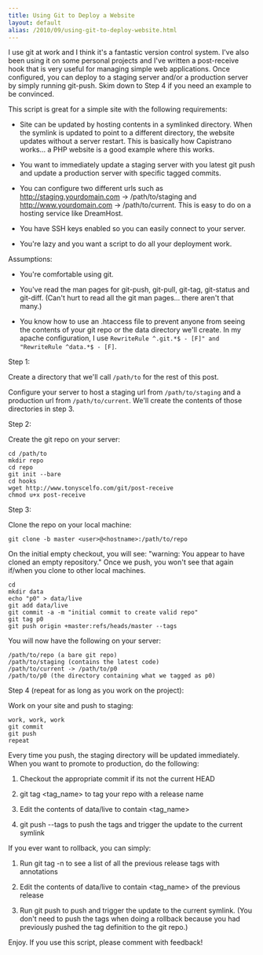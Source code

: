 ```yaml
---
title: Using Git to Deploy a Website
layout: default
alias: /2010/09/using-git-to-deploy-website.html
---
```


I use git at work and I think it's a fantastic version control system.  I've also been using it on some personal projects and I've written a post-receive hook that is very useful for managing simple web applications.  Once configured, you can deploy to a staging server and/or a production server by simply running git-push.  Skim down to Step 4 if you need an example to be convinced.

This script is great for a simple site with the following requirements:

* Site can be updated by hosting contents in a symlinked directory.  When the symlink is updated to point to a different directory, the website updates without a server restart.  This is basically how Capistrano works... a PHP website is a good example where this works.

* You want to immediately update a staging server with you latest git push and update a production server with specific tagged commits.

* You can configure two different urls such as http://staging.yourdomain.com -> /path/to/staging and http://www.yourdomain.com -> /path/to/current.  This is easy to do on a hosting service like DreamHost.

* You have SSH keys enabled so you can easily connect to your server.

* You're lazy and you want a script to do all your deployment work.

Assumptions:

* You're comfortable using git.

* You've read the man pages for git-push, git-pull, git-tag, git-status and git-diff.  (Can't hurt to read all the git man pages... there aren't that many.)

* You know how to use an .htaccess file to prevent anyone from seeing the contents of your git repo or the data directory we'll create.  In my apache configuration, I use `RewriteRule ^.git.*$ - [F]" and "RewriteRule ^data.*$ - [F]`.

Step 1:

Create a directory that we'll call `/path/to` for the rest of this post.

Configure your server to host a staging url from `/path/to/staging` and a production url from `/path/to/current`.  We'll create the contents of those directories in step 3.

Step 2:

Create the git repo on your server:

    cd /path/to
    mkdir repo
    cd repo
    git init --bare
    cd hooks
    wget http://www.tonyscelfo.com/git/post-receive
    chmod u+x post-receive

Step 3:

Clone the repo on your local machine:

    git clone -b master <user>@<hostname>:/path/to/repo
  
On the initial empty checkout, you will see: "warning: You appear to have cloned an empty repository."  Once we push, you won't see that again if/when you clone to other local machines.

    cd
    mkdir data
    echo "p0" > data/live
    git add data/live
    git commit -a -m "initial commit to create valid repo"
    git tag p0
    git push origin +master:refs/heads/master --tags

You will now have the following on your server:

    /path/to/repo (a bare git repo)
    /path/to/staging (contains the latest code)
    /path/to/current -> /path/to/p0
    /path/to/p0 (the directory containing what we tagged as p0)

Step 4 (repeat for as long as you work on the project):

Work on your site and push to staging:

    work, work, work
    git commit
    git push
    repeat

Every time you push, the staging directory will be updated immediately.  When you want to promote to production, do the following:

1. Checkout the appropriate commit if its not the current HEAD

2. git tag &lt;tag_name&gt; to tag your repo with a release name

3. Edit the contents of data/live to contain &lt;tag_name&gt;

4. git push --tags to push the tags and trigger the update to the current symlink

If you ever want to rollback, you can simply:

1. Run git tag -n to see a list of all the previous release tags with annotations

2. Edit the contents of data/live to contain &lt;tag_name&gt; of the previous release

3. Run git push to push and trigger the update to the current symlink.  (You don't need to push the tags when doing a rollback because you had previously pushed the tag definition to the git repo.)

Enjoy.  If you use this script, please comment with feedback!

